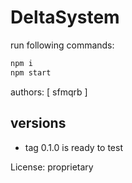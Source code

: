 # DeltaSystem

run following commands:

```bash
npm i
npm start
```

authors: [
    sfmqrb
]

## versions
* tag 0.1.0 is ready to test

License: proprietary
